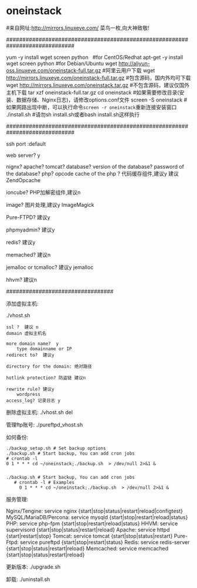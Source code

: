# oneinstack
#来自网址:http://mirrors.linuxeye.com/
菜鸟一枚,向大神致敬!

############################################################################# 

yum -y install wget screen python   #for CentOS/Redhat
apt-get -y install wget screen python  #for Debian/Ubuntu
wget http://aliyun-oss.linuxeye.com/oneinstack-full.tar.gz    #阿里云用户下载
wget http://mirrors.linuxeye.com/oneinstack-full.tar.gz    #包含源码，国内外均可下载
wget http://mirrors.linuxeye.com/oneinstack.tar.gz    #不包含源码，建议仅国外主机下载
tar xzf oneinstack-full.tar.gz
cd oneinstack    #如果需要修改目录(安装、数据存储、Nginx日志)，请修改options.conf文件
screen -S oneinstack    #如果网路出现中断，可以执行命令`screen -r oneinstack`重新连接安装窗口
./install.sh     #请勿sh install.sh或者bash install.sh这样执行
 
#############################################################################


ssh port :default

web server? y

nignx?
apache?
tomcat?
database?
	version of the database?
	password of the database?
php?
opcode cache of the php ?  代码缓存组件,建议y
	建议ZendOpcache

ioncube? PHP加解密组件,建议n

image? 图片处理,建议y ImageMagick

Pure-FTPD? 建议y

phpmyadmin? 建议y

redis? 建议y

memached? 建议n

jemalloc or tcmalloc?  建议y jemalloc

hhvm? 建议n

#################################

添加虚拟主机:

./vhost.sh

	ssl ?  建议 n
	domain 虚拟主机名

	more domain name?  y
		type domainname or IP 
	redirect to?  建议y

	directory for the domain: 绝对路径

	hotlink protection? 防盗链 建议n

	rewrite rule? 建议y
		wordpress
	access_log? 记录日志 y

删除虚拟主机:
./vhost.sh del

管理ftp账号:
./pureftpd_vhost.sh

如何备份:

```
./backup_setup.sh # Set backup options 
./backup.sh # Start backup, You can add cron jobs
# crontab -l
0 1 * * * cd ~/oneinstack;./backup.sh  > /dev/null 2>&1 &
```
###
```
./backup.sh # Start backup, You can add cron jobs
   # crontab -l # Examples 
     0 1 * * * cd ~/oneinstack;./backup.sh  > /dev/null 2>&1 &
```
服务管理:

Nginx/Tengine:
   service nginx {start|stop|status|restart|reload|configtest}
MySQL/MariaDB/Percona:
   service mysqld {start|stop|restart|reload|status}
PHP:
   service php-fpm {start|stop|restart|reload|status}
HHVM:
   service supervisord {start|stop|status|restart|reload}
Apache:
service httpd {start|restart|stop}
Tomcat:
service tomcat {start|stop|status|restart}
Pure-Ftpd:
   service pureftpd {start|stop|restart|status}
Redis:
   service redis-server {start|stop|status|restart|reload}
Memcached:
   service memcached {start|stop|status|restart|reload}

更新版本:
./upgrade.sh

卸载:
./uninstall.sh
